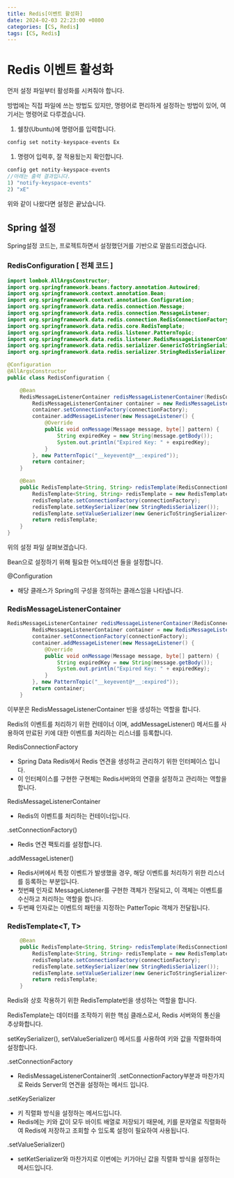 ```yaml
---
title: Redis[이벤트 활성화]
date: 2024-02-03 22:23:00 +0800
categories: [CS, Redis]
tags: [CS, Redis]
---
```

# Redis 이벤트 활성화
먼저 설정 파일부터 활성화를 시켜줘야 합니다.

방법에는 직접 파일에 쓰는 방법도 있지만, 명령어로 편리하게 설정하는 방법이 있어, 여기서는 명령어로 다루겠습니다.

1. 쉘창(Ubuntu)에 명령어를 입력합니다.

```java
config set notity-keyspace-events Ex
```

1. 명령어 입력후, 잘 적용됬는지 확인합니다.

```java
config get notity-keyspace-events
//아래는 출력 결과입니다.
1) "notify-keyspace-events"
2) "xE"
```

위와 같이 나왔다면 설정은 끝났습니다.

## Spring 설정

Spring설정 코드는, 프로젝트하면서 설정했던거를 기반으로 말씀드리겠습니다.

### RedisConfiguration [ 전체 코드 ]

```java
import lombok.AllArgsConstructor;
import org.springframework.beans.factory.annotation.Autowired;
import org.springframework.context.annotation.Bean;
import org.springframework.context.annotation.Configuration;
import org.springframework.data.redis.connection.Message;
import org.springframework.data.redis.connection.MessageListener;
import org.springframework.data.redis.connection.RedisConnectionFactory;
import org.springframework.data.redis.core.RedisTemplate;
import org.springframework.data.redis.listener.PatternTopic;
import org.springframework.data.redis.listener.RedisMessageListenerContainer;
import org.springframework.data.redis.serializer.GenericToStringSerializer;
import org.springframework.data.redis.serializer.StringRedisSerializer;

@Configuration
@AllArgsConstructor
public class RedisConfiguration {

    @Bean
    RedisMessageListenerContainer redisMessageListenerContainer(RedisConnectionFactory connectionFactory) {
        RedisMessageListenerContainer container = new RedisMessageListenerContainer();
        container.setConnectionFactory(connectionFactory);
        container.addMessageListener(new MessageListener() {
            @Override
            public void onMessage(Message message, byte[] pattern) {
                String expiredKey = new String(message.getBody());
                System.out.println("Expired Key: " + expiredKey);
            }
        }, new PatternTopic("__keyevent@*__:expired"));
        return container;
    }

    @Bean
    public RedisTemplate<String, String> redisTemplate(RedisConnectionFactory connectionFactory) {
        RedisTemplate<String, String> redisTemplate = new RedisTemplate<>();
        redisTemplate.setConnectionFactory(connectionFactory);
        redisTemplate.setKeySerializer(new StringRedisSerializer());
        redisTemplate.setValueSerializer(new GenericToStringSerializer<>(String.class));
        return redisTemplate;
    }
}
```

위의 설정 파일 살펴보겠습니다.

Bean으로 설정하기 위해 필요한 어노테이션 들을 설정합니다.

@Configuration

- 해당 클래스가 Spring의 구성을 정의하는 클래스임을 나타냅니다.

### RedisMessageListenerContainer

```java
RedisMessageListenerContainer redisMessageListenerContainer(RedisConnectionFactory connectionFactory) {
        RedisMessageListenerContainer container = new RedisMessageListenerContainer();
        container.setConnectionFactory(connectionFactory);
        container.addMessageListener(new MessageListener() {
            @Override
            public void onMessage(Message message, byte[] pattern) {
                String expiredKey = new String(message.getBody());
                System.out.println("Expired Key: " + expiredKey);
            }
        }, new PatternTopic("__keyevent@*__:expired"));
        return container;
    }
```

이부분은 RedisMessageListenerContainer 빈을 생성하는 역할을 합니다.

Redis의 이벤트를 처리하기 위한 컨테이너 이며, addMessageListener() 메서드를 사용하여 만료된 키에 대한 이벤트를 처리하는 리스너를 등록합니다.

RedisConnectionFactory

- Spring Data Redis에서 Redis 연견을 생성하고 관리하기 위한 인터페이스 입니다.
- 이 인터페이스를 구현한 구현체는 Redis서버와의 연결을 설정하고 관리하는 역할을 합니다.

RedisMessageListenerContainer

- Redis의 이벤트를 처리하는 컨테이너입니다.

.setConnectionFactory()

- Redis 연견 팩토리를 설정합니다.

.addMessageListener()

- Redis서버에서 특정 이벤트가 발생했을 경우, 해당 이벤트를 처리하기 위한 리스너를 등록하는 부분입니다.
- 첫번째 인자로 MessageListener를 구현한 객체가 전달되고, 이 객체는 이벤트를 수신하고 처리하는 역할을 합니다.
- 두번째 인자로는 이벤트의 패턴을 지정하는 PatterTopic 객체가 전달됩니다.

### RedisTemplate<T, T>

```java
    @Bean
    public RedisTemplate<String, String> redisTemplate(RedisConnectionFactory connectionFactory) {
        RedisTemplate<String, String> redisTemplate = new RedisTemplate<>();
        redisTemplate.setConnectionFactory(connectionFactory);
        redisTemplate.setKeySerializer(new StringRedisSerializer());
        redisTemplate.setValueSerializer(new GenericToStringSerializer<>(String.class));
        return redisTemplate;
    }
```

Redis와 상호 작용하기 위한 RedisTemplate빈을 생성하는 역할을 합니다.

RedisTemplate는 데이터를 조작하기 위한 핵심 클래스로서, Redis 서버와의 통신을 추상화합니다.

setKeySerializer(), setValueSerializer() 메서드를 사용하여 키와 값을 직렬화하여 설정합니다.

.setConnectionFactory

- RedisMessageListenerContainer의 .setConnectionFactory부분과 마찬가지로 Reids Server의 연견을 설정하는 메서드 입니다.

.setKeySerializer

- 키 직렬화 방식을 설정하는 메서드입니다.
- Redis에는 키와 값이 모두 바이트 배열로 저장되기 때문에, 키를 문자열로 직렬화하여 Redis에 저장하고 조회할 수 있도록 설정이 필요하여 사용됩니다.

.setValueSerializer()

- setKetSerializer와 마찬가지로 이번에는 키가아닌 값을 직렬화 방식을 설정하는 메서드입니다.